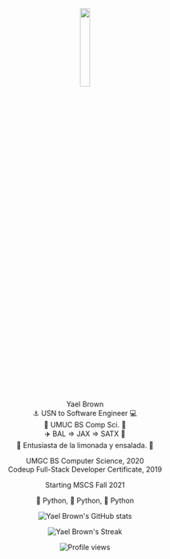 <div align="center">
<img src="https://yaelbrown.github.io/img/ybLogo.svg" width="20%" height="20%"></br>
Yael Brown</br>
⚓️ USN to Software Engineer 💻</br>
📓 UMUC BS Comp Sci. 📓</br>
✈️ BAL => JAX => SATX 🚚</br>
🍋 Entusiasta de la limonada y ensalada. 🥗</br>

UMGC BS Computer Science, 2020 \
Codeup Full-Stack Developer Certificate, 2019

Starting MSCS Fall 2021

🐍 Python, 🐍 Python, 🐍 Python


![Yael Brown's GitHub stats](https://github-readme-stats.vercel.app/api?username=yaelBrown)</br>
<!-- ![Yael Brown's most used languages](https://github-readme-stats.vercel.app/api/top-langs?username=yaelBrown&show_icons=true&locale=en&layout=compact) -->
![Yael Brown's Streak](https://github-readme-streak-stats.herokuapp.com/?user=biancareusch)</br>

![Profile views](https://komarev.com/ghpvc/?username=yaelBrown&label=Profile%20views&color=0e75b6&style=flat)

</div>